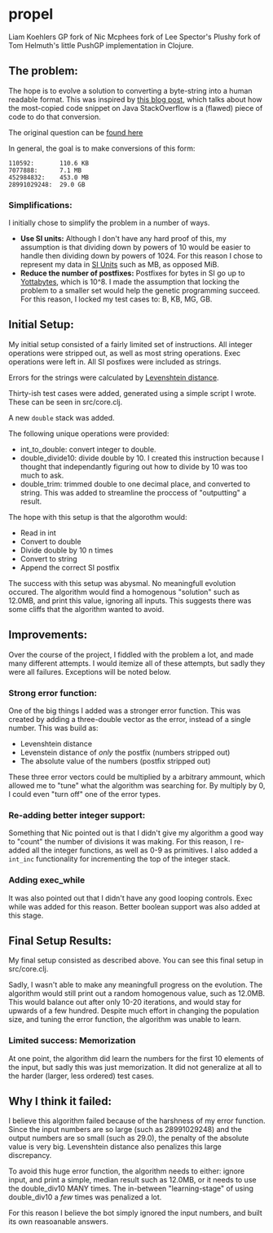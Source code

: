 # propel

Liam Koehlers GP fork of Nic Mcphees fork of Lee Spector's Plushy fork of Tom Helmuth's little PushGP implementation in Clojure.

## The problem:
The hope is to evolve a solution to converting a byte-string into a human readable format. This was inspired by [this blog post](https://programming.guide/worlds-most-copied-so-snippet.html), which talks about how the most-copied code snippet on Java StackOverflow is a (flawed) piece of code to do that conversion.

The original question can be [found here](https://stackoverflow.com/questions/3758606/how-to-convert-byte-size-into-human-readable-format-in-java/38390338)

In general, the goal is to make conversions of this form:
```
110592:       110.6 KB  
7077888:      7.1 MB    
452984832:    453.0 MB  
28991029248:  29.0 GB
```
### Simplifications:
I initially chose to simplify the problem in a number of ways.
 - **Use SI units:** Although I don't have any hard proof of this, my assumption is that dividing down by powers of 10 would be easier to handle then dividing down by powers of 1024. For this reason I chose to represent my data in [SI Units](https://www.wikiwand.com/en/Metric_prefix) such as MB, as opposed MiB.
 - **Reduce the number of postfixes:** Postfixes for bytes in SI go up to [Yottabytes](https://www.wikiwand.com/en/Yottabyte), which is 10^8. I made the assumption that locking the problem to a smaller set would help the genetic programming succeed. For this reason, I locked my test cases to: B, KB, MG, GB.

## Initial Setup:
My initial setup consisted of a fairly limited set of instructions. All integer operations were stripped out, as well as most string operations. Exec operations were left in. All SI posfixes were included as strings.

Errors for the strings were calculated by [Levenshtein distance](https://www.wikiwand.com/en/Levenshtein_distance).

Thirty-ish test cases were added, generated using a simple script I wrote. These can be seen in src/core.clj.

A new `double` stack was added.

The following unique operations were provided:
 - int_to_double: convert integer to double.
 - double_divide10: divide double by 10. I created this instruction because I thought that independantly figuring out how to divide by 10 was too much to ask.
 - double_trim: trimmed double to one decimal place, and converted to string. This was added to streamline the proccess of "outputting" a result.

The hope with this setup is that the algorothm would:
- Read in int
- Convert to double
- Divide double by 10 n times
- Convert to string
- Append the correct SI postfix

The success with this setup was abysmal. No meaningfull evolution occured. The algorithm would find a homogenous "solution" such as 12.0MB, and print this value, ignoring all inputs. This suggests there was some cliffs that the algorithm wanted to avoid.

## Improvements:
Over the course of the project, I fiddled with the problem a lot, and made many different attempts. I would itemize all of these attempts, but sadly they were all failures. Exceptions will be noted below.

### Strong error function:
One of the big things I added was a stronger error function. This was created by adding a three-double vector as the error, instead of a single number. This was build as:
- Levenshtein distance
- Levenstein distance of *only* the postfix (numbers stripped out)
- The absolute value of the numbers (postfix stripped out)

These three error vectors could be multiplied by a arbitrary ammount, which allowed me to "tune" what the algorithm was searching for. By multiply by 0, I could even "turn off" one of the error types.

### Re-adding better integer support:
Something that Nic pointed out is that I didn't give my algorithm a good way to "count" the number of divisions it was making. For this reason, I re-added all the integer functions, as well as 0-9 as primitives. I also added a `int_inc` functionality for incrementing the top of the integer stack.

### Adding exec_while
It was also pointed out that I didn't have any good looping controls. Exec while was added for this reason. Better boolean support was also added at this stage.

## Final Setup Results:
My final setup consisted as described above. You can see this final setup in src/core.clj.

Sadly, I wasn't able to make any meaningfull progress on the evolution. The algorithm would still print out a random homogenous value, such as 12.0MB. This would balance out after only 10-20 iterations, and would stay for upwards of a few hundred. Despite much effort in changing the population size, and tuning the error function, the algorithm was unable to learn.

### Limited success: Memorization
At one point, the algorithm did learn the numbers for the first 10 elements of the input, but sadly this was just memorization. It did not generalize at all to the harder (larger, less ordered) test cases.

## Why I think it failed:
I believe this algorithm failed because of the harshness of my error function. Since the input numbers are so large (such as 28991029248) and the output numbers are so small (such as 29.0), the penalty of the absolute value is very big. Levenshtein distance also penalizes this large discrepancy.

To avoid this huge error function, the algorithm needs to either: ignore input, and print a simple, median result such as 12.0MB, or it needs to use the double_div10 MANY times. The in-between "learning-stage" of using double_div10 a *few* times was penalized a lot. 

For this reason I believe the bot simply ignored the input numbers, and built its own reasoanable answers.
